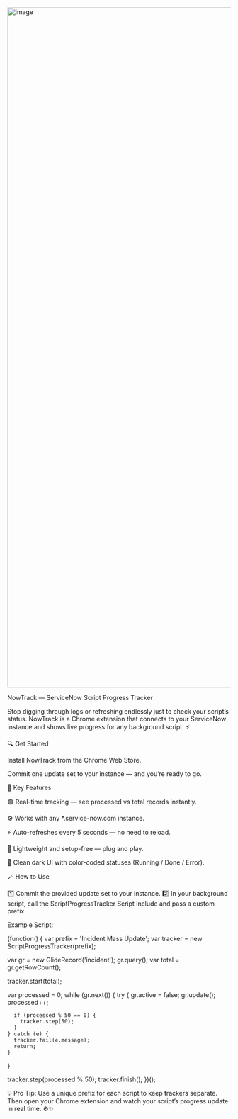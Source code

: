 
<img width="1024" height="1536" alt="image" src="https://github.com/user-attachments/assets/787af5c1-7184-4eba-be98-b3ff2871e726" />


NowTrack — ServiceNow Script Progress Tracker

Stop digging through logs or refreshing endlessly just to check your script’s status. NowTrack is a Chrome extension that connects to your ServiceNow instance and shows live progress for any background script. ⚡

🔍 Get Started

Install NowTrack from the Chrome Web Store.

Commit one update set to your instance — and you’re ready to go.

🧠 Key Features

🟢 Real-time tracking — see processed vs total records instantly.

⚙️ Works with any *.service-now.com instance.

⚡ Auto-refreshes every 5 seconds — no need to reload.

🧩 Lightweight and setup-free — plug and play.

🎨 Clean dark UI with color-coded statuses (Running / Done / Error).

🪄 How to Use

1️⃣ Commit the provided update set to your instance.
2️⃣ In your background script, call the ScriptProgressTracker Script Include and pass a custom prefix.

Example Script:

(function() {
  var prefix = 'Incident Mass Update';
  var tracker = new ScriptProgressTracker(prefix);

  var gr = new GlideRecord('incident');
  gr.query();
  var total = gr.getRowCount();

  tracker.start(total);

  var processed = 0;
  while (gr.next()) {
    try {
      gr.active = false;
      gr.update();
      processed++;

      if (processed % 50 == 0) {
        tracker.step(50);
      }
    } catch (e) {
      tracker.fail(e.message);
      return;
    }
  }

  tracker.step(processed % 50);
  tracker.finish();
})();


💡 Pro Tip: Use a unique prefix for each script to keep trackers separate. Then open your Chrome extension and watch your script’s progress update in real time. ⚙️✨
